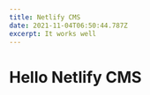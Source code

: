 ```yaml
---
title: Netlify CMS
date: 2021-11-04T06:50:44.787Z
excerpt: It works well
---
```

# Hello Netlify CMS